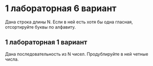 # 1 лабораторная 6 вариант
Дана строка длины N. Если в ней есть хотя бы одна гласная, отсортируйте буквы по алфавиту.
## 1 лабораторная 1 вариант
Дана последовательность из N чисел. Продублируйте в ней четные числа.
